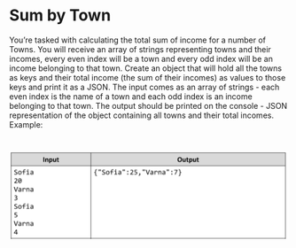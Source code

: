 # Sum by Town
You’re tasked with calculating the total sum of income for a number of Towns. You will receive an array of strings
representing towns and their incomes, every even index will be a town and every odd index will be an income
belonging to that town. Create an object that will hold all the towns as keys and their total income (the sum of their
incomes) as values to those keys and print it as a JSON.
The input comes as an array of strings - each even index is the name of a town and each odd index is an income
belonging to that town.
The output should be printed on the console - JSON representation of the object containing all towns and their total
incomes.
Example:

# ![Examples](example.png)